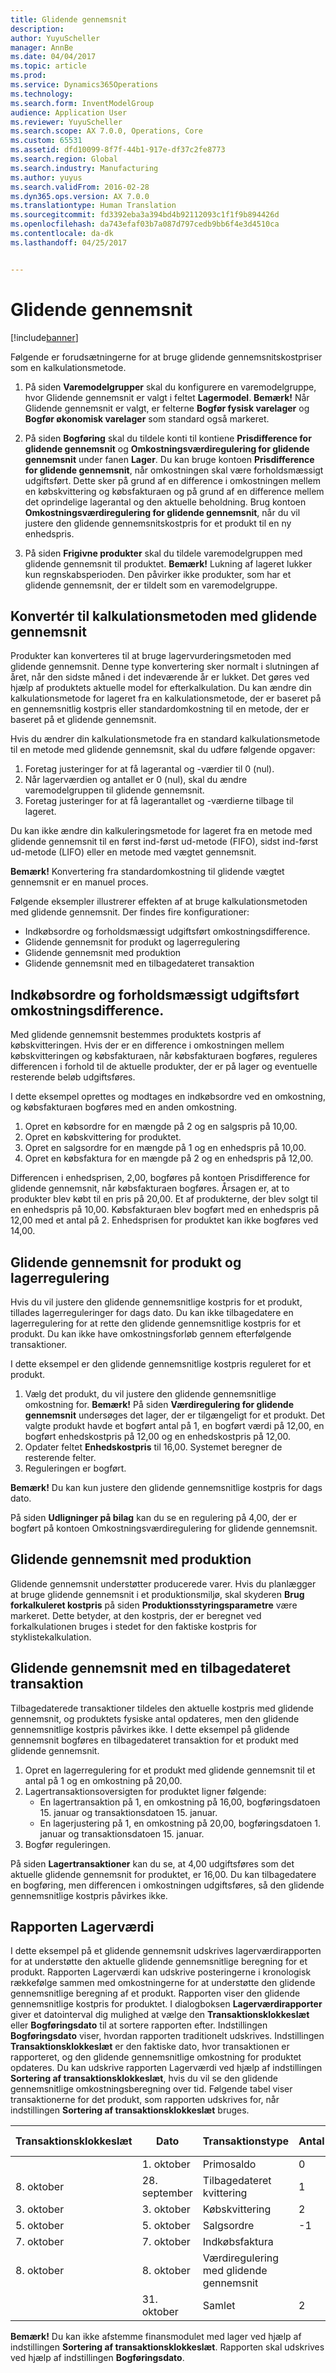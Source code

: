 ```yaml
---
title: Glidende gennemsnit
description: 
author: YuyuScheller
manager: AnnBe
ms.date: 04/04/2017
ms.topic: article
ms.prod: 
ms.service: Dynamics365Operations
ms.technology: 
ms.search.form: InventModelGroup
audience: Application User
ms.reviewer: YuyuScheller
ms.search.scope: AX 7.0.0, Operations, Core
ms.custom: 65531
ms.assetid: dfd10099-8f7f-44b1-917e-df37c2fe8773
ms.search.region: Global
ms.search.industry: Manufacturing
ms.author: yuyus
ms.search.validFrom: 2016-02-28
ms.dyn365.ops.version: AX 7.0.0
ms.translationtype: Human Translation
ms.sourcegitcommit: fd3392eba3a394bd4b92112093c1f1f9b894426d
ms.openlocfilehash: da743efaf03b7a087d797cedb9bb6f4e3d4510ca
ms.contentlocale: da-dk
ms.lasthandoff: 04/25/2017


---
```


# <a name="moving-average"></a>Glidende gennemsnit

[!include[banner](../includes/banner.md)]


Følgende er forudsætningerne for at bruge glidende gennemsnitskostpriser som en kalkulationsmetode.
1.  På siden **Varemodelgrupper** skal du konfigurere en varemodelgruppe, hvor Glidende gennemsnit er valgt i feltet **Lagermodel**. **Bemærk!** Når Glidende gennemsnit er valgt, er felterne **Bogfør fysisk varelager** og **Bogfør økonomisk varelager** som standard også markeret. 

2.  På siden **Bogføring** skal du tildele konti til kontiene **Prisdifference for glidende gennemsnit** og **Omkostningsværdiregulering for glidende gennemsnit** under fanen **Lager**. Du kan bruge kontoen **Prisdifference for glidende gennemsnit**, når omkostningen skal være forholdsmæssigt udgiftsført. Dette sker på grund af en difference i omkostningen mellem en købskvittering og købsfakturaen og på grund af en difference mellem det oprindelige lagerantal og den aktuelle beholdning. Brug kontoen **Omkostningsværdiregulering for glidende gennemsnit**, når du vil justere den glidende gennemsnitskostpris for et produkt til en ny enhedspris.
3.  På siden **Frigivne produkter** skal du tildele varemodelgruppen med glidende gennemsnit til produktet. **Bemærk!** Lukning af lageret lukker kun regnskabsperioden. Den påvirker ikke produkter, som har et glidende gennemsnit, der er tildelt som en varemodelgruppe.

## <a name="convert-to-the-moving-average-costing-method"></a>Konvertér til kalkulationsmetoden med glidende gennemsnit
Produkter kan konverteres til at bruge lagervurderingsmetoden med glidende gennemsnit. Denne type konvertering sker normalt i slutningen af året, når den sidste måned i det indeværende år er lukket. Det gøres ved hjælp af produktets aktuelle model for efterkalkulation. Du kan ændre din kalkulationsmetode for lageret fra en kalkulationsmetode, der er baseret på en gennemsnitlig kostpris eller standardomkostning til en metode, der er baseret på et glidende gennemsnit. 

Hvis du ændrer din kalkulationsmetode fra en standard kalkulationsmetode til en metode med glidende gennemsnit, skal du udføre følgende opgaver:

1.  Foretag justeringer for at få lagerantal og -værdier til 0 (nul).
2.  Når lagerværdien og antallet er 0 (nul), skal du ændre varemodelgruppen til glidende gennemsnit.
3.  Foretag justeringer for at få lagerantallet og -værdierne tilbage til lageret.

Du kan ikke ændre din kalkuleringsmetode for lageret fra en metode med glidende gennemsnit til en først ind-først ud-metode (FIFO), sidst ind-først ud-metode (LIFO) eller en metode med vægtet gennemsnit.

**Bemærk!** Konvertering fra standardomkostning til glidende vægtet gennemsnit er en manuel proces.

Følgende eksempler illustrerer effekten af at bruge kalkulationsmetoden med glidende gennemsnit. Der findes fire konfigurationer:
-   Indkøbsordre og forholdsmæssigt udgiftsført omkostningsdifference.
-   Glidende gennemsnit for produkt og lagerregulering
-   Glidende gennemsnit med produktion
-   Glidende gennemsnit med en tilbagedateret transaktion

## <a name="purchase-order-and-proportionally-expensed-cost-difference"></a>Indkøbsordre og forholdsmæssigt udgiftsført omkostningsdifference.
Med glidende gennemsnit bestemmes produktets kostpris af købskvitteringen. Hvis der er en difference i omkostningen mellem købskvitteringen og købsfakturaen, når købsfakturaen bogføres, reguleres differencen i forhold til de aktuelle produkter, der er på lager og eventuelle resterende beløb udgiftsføres. 

I dette eksempel oprettes og modtages en indkøbsordre ved en omkostning, og købsfakturaen bogføres med en anden omkostning.

1.  Opret en købsordre for en mængde på 2 og en salgspris på 10,00.
2.  Opret en købskvittering for produktet.
3.  Opret en salgsordre for en mængde på 1 og en enhedspris på 10,00.
4.  Opret en købsfaktura for en mængde på 2 og en enhedspris på 12,00.

Differencen i enhedsprisen, 2,00, bogføres på kontoen Prisdifference for glidende gennemsnit, når købsfakturaen bogføres. Årsagen er, at to produkter blev købt til en pris på 20,00. Et af produkterne, der blev solgt til en enhedspris på 10,00. Købsfakturaen blev bogført med en enhedspris på 12,00 med et antal på 2. Enhedsprisen for produktet kan ikke bogføres ved 14,00.

## <a name="moving-average-product-and-inventory-adjustment"></a>Glidende gennemsnit for produkt og lagerregulering
Hvis du vil justere den glidende gennemsnitlige kostpris for et produkt, tillades lagerreguleringer for dags dato. Du kan ikke tilbagedatere en lagerregulering for at rette den glidende gennemsnitlige kostpris for et produkt. Du kan ikke have omkostningsforløb gennem efterfølgende transaktioner. 

I dette eksempel er den glidende gennemsnitlige kostpris reguleret for et produkt.

1.  Vælg det produkt, du vil justere den glidende gennemsnitlige omkostning for. **Bemærk!** På siden **Værdiregulering for glidende gennemsnit** undersøges det lager, der er tilgængeligt for et produkt. Det valgte produkt havde et bogført antal på 1, en bogført værdi på 12,00, en bogført enhedskostpris på 12,00 og en enhedskostpris på 12,00.
2.  Opdater feltet **Enhedskostpris** til 16,00. Systemet beregner de resterende felter.
3.  Reguleringen er bogført.

**Bemærk!** Du kan kun justere den glidende gennemsnitlige kostpris for dags dato.

På siden **Udligninger på bilag** kan du se en regulering på 4,00, der er bogført på kontoen Omkostningsværdiregulering for glidende gennemsnit.

## <a name="moving-average-with-production"></a>Glidende gennemsnit med produktion
Glidende gennemsnit understøtter producerede varer. Hvis du planlægger at bruge glidende gennemsnit i et produktionsmiljø, skal skyderen **Brug forkalkuleret kostpris** på siden **Produktionsstyringsparametre** være markeret. Dette betyder, at den kostpris, der er beregnet ved forkalkulationen bruges i stedet for den faktiske kostpris for styklistekalkulation.

## <a name="moving-average-with-a-backdated-transaction"></a>Glidende gennemsnit med en tilbagedateret transaktion
Tilbagedaterede transaktioner tildeles den aktuelle kostpris med glidende gennemsnit, og produktets fysiske antal opdateres, men den glidende gennemsnitlige kostpris påvirkes ikke. I dette eksempel på glidende gennemsnit bogføres en tilbagedateret transaktion for et produkt med glidende gennemsnit.

1.  Opret en lagerregulering for et produkt med glidende gennemsnit til et antal på 1 og en omkostning på 20,00.
2.  Lagertransaktionsoversigten for produktet ligner følgende:
    -   En lagertransaktion på 1, en omkostning på 16,00, bogføringsdatoen 15. januar og transaktionsdatoen 15. januar.
    -   En lagerjustering på 1, en omkostning på 20,00, bogføringsdatoen 1. januar og transaktionsdatoen 15. januar.
3.  Bogfør reguleringen.

På siden **Lagertransaktioner** kan du se, at 4,00 udgiftsføres som det aktuelle glidende gennemsnit for produktet, er 16,00. Du kan tilbagedatere en bogføring, men differencen i omkostningen udgiftsføres, så den glidende gennemsnitlige kostpris påvirkes ikke.

## <a name="inventory-value-report"></a>Rapporten Lagerværdi
I dette eksempel på et glidende gennemsnit udskrives lagerværdirapporten for at understøtte den aktuelle glidende gennemsnitlige beregning for et produkt. Rapporten Lagerværdi kan udskrive posteringerne i kronologisk rækkefølge sammen med omkostningerne for at understøtte den glidende gennemsnitlige beregning af et produkt. Rapporten viser den glidende gennemsnitlige kostpris for produktet. I dialogboksen **Lagerværdirapporter** giver et datointerval dig mulighed at vælge den **Transaktionsklokkeslæt** eller **Bogføringsdato** til at sortere rapporten efter. Indstillingen **Bogføringsdato** viser, hvordan rapporten traditionelt udskrives. Indstillingen **Transaktionsklokkeslæt** er den faktiske dato, hvor transaktionen er rapporteret, og den glidende gennemsnitlige omkostning for produktet opdateres. Du kan udskrive rapporten Lagerværdi ved hjælp af indstillingen **Sortering af transaktionsklokkeslæt**, hvis du vil se den glidende gennemsnitlige omkostningsberegning over tid. Følgende tabel viser transaktionerne for det produkt, som rapporten udskrives for, når indstillingen **Sortering af transaktionsklokkeslæt** bruges.

| Transaktionsklokkeslæt | Dato         | Transaktionstype           | Antal | Beløb | Gennemsnitlig enhedskostpris |
|------------------|--------------|----------------------------|----------|--------|-------------------|
|                  | 1. oktober    | Primosaldo          | 0        | 0,00   | 0,00              |
| 8. oktober        | 28. september | Tilbagedateret kvittering          | 1        | 16,00  | 16,00             |
| 3. oktober        | 3. oktober    | Købskvittering           | 2        | 20,00  | 12,00             |
| 5. oktober        | 5. oktober    | Salgsordre                | -1       | -10,00 | 13,00             |
| 7. oktober        | 7. oktober    | Indkøbsfaktura           |          | 2,00   | 14,00             |
| 8. oktober        | 8. oktober    | Værdiregulering med glidende gennemsnit |          | 4,00   | 16,00             |
|                  | 31. oktober   | Samlet                      | 2        | 32,00  | 16,00             |

 **Bemærk!** Du kan ikke afstemme finansmodulet med lager ved hjælp af indstillingen **Sortering af transaktionsklokkeslæt**. Rapporten skal udskrives ved hjælp af indstillingen **Bogføringsdato**.






